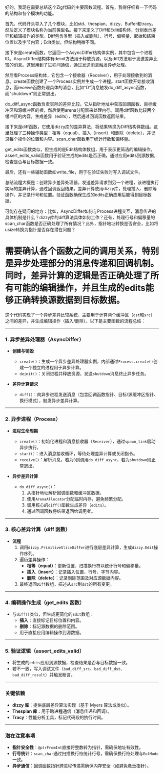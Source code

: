 好的，我现在需要总结这个Zig代码的主要函数流程。首先，我得仔细看一下代码的结构和各个模块的功能。

首先，代码开头导入了几个模块，比如std、thespian、dizzy、Buffer和tracy。然后定义了模块名称为当前类型名。接下来定义了Diff和Edit结构体，分别表示差异和编辑操作的类型。Diff包含类型（插入或删除）、行号、偏移量、起始和结束位置以及字节内容；Edit类似，但结构稍微不同。

接下来是create函数，它返回一个AsyncDiffer结构体实例，其中包含一个进程ID。AsyncDiffer结构体有deinit方法用于释放资源，以及diff方法用于发送差异比较的消息。这里用到了进程间通信，通过发送消息触发异步处理。

然后看Process结构体，它包含一个接收器（Receiver），用于处理接收到的消息。create函数创建了一个Process实例并生成一个进程。start函数开始接收消息，而receive函数处理具体的消息，比如"D"消息触发do_diff_async函数，而"shutdown"则正常退出。

do_diff_async函数负责实际的差异比较。它从指针地址中获取回调函数、目标缓冲区和源缓冲区的根，然后使用arena分配器来处理内存。调用diff函数比较两个缓冲区的内容，生成差异（edits），然后通过回调函数返回结果。

接下来是diff函数，它使用dizzy库的差异算法，将结果转换为Diff结构体数组。这里处理了三种操作类型：相等（equal）、插入（insert）和删除（delete），并记录每个操作的位置和内容。scan_char函数用于统计行数和偏移量。

get_edits函数类似，但生成的是Edit结构体数组，用于表示更简洁的编辑操作。assert_edits_valid函数用于验证生成的edits是否正确，通过应用edits到源数据，检查是否与目标数据一致。

最后，还有一些辅助函数如write_file，用于在验证失败时写入调试文件。

总结流程大概是：创建异步差异处理器，发送差异请求到另一个进程，该进程执行实际的差异计算，通过回调返回结果。差异计算使用dizzy库，处理插入、删除等操作，并记录行号和位置。验证函数确保生成的edits正确应用后能得到目标数据。

可能存在疑问的地方：比如，AsyncDiffer如何与Process进程交互，消息传递的具体机制是什么？dizzy库的diff算法具体如何工作？还有，处理行号和偏移量的scan_char函数是否正确处理了所有情况？此外，指针地址转换是否安全，比如将usize转换为指针是否存在潜在问题？

需要确认各个函数之间的调用关系，特别是异步处理部分的消息传递和回调机制。同时，差异计算的逻辑是否正确处理了所有可能的编辑操作，并且生成的edits能够正确转换源数据到目标数据。
================================================
这个代码实现了一个异步差异比较系统，主要用于计算两个缓冲区（`dst`和`src`）之间的差异，并生成编辑操作（插入/删除）。以下是主要函数的流程总结：

---

### **1. 异步差异处理器（AsyncDiffer）**
- **创建与销毁**  
  - `create()`：生成一个异步差异处理器实例，内部通过`Process.create()`创建一个独立的进程用于异步计算。  
  - `deinit()`：关闭进程并释放资源，发送`shutdown`消息终止异步任务。

- **差异计算请求**  
  - `diff()`：向异步进程发送消息（包含回调函数指针、目标/源缓冲区指针、换行模式），触发异步差异计算。

---

### **2. 异步进程（Process）**
- **进程生命周期**  
  - `create()`：初始化进程和消息接收器（`Receiver`），通过`spawn_link`启动异步执行。  
  - `start()`：进入消息接收循环，等待处理差异计算或关闭指令。  
  - `receive()`：解析消息，若为`D`则调用`do_diff_async`，若为`shutdown`则正常退出。

- **异步差异计算**  
  - `do_diff_async()`：  
    1. 从指针地址解析回调函数和缓冲区数据。  
    2. 使用`ArenaAllocator`分配临时内存，避免频繁分配。  
    3. 调用核心的`diff()`函数生成差异（`edits`）。  
    4. 通过回调函数将结果返回给调用者。

---

### **3. 核心差异计算（diff 函数）**
- **流程**  
  1. 调用`dizzy.PrimitiveSliceDiffer`进行底层差异计算，生成`dizzy.Edit`操作序列。  
  2. 遍历差异操作：  
     - **相等（equal）**：更新位置，扫描换行符以统计行号和偏移量。  
     - **插入（insert）**：记录插入位置、行号、字节内容。  
     - **删除（delete）**：记录删除范围及对应源数据内容。  
  3. 最终返回`Diff`数组，描述从`src`到`dst`的所有变更。

---

### **4. 编辑操作生成（get_edits 函数）**
- 与`diff()`类似，但生成更简化的`Edit`数组：  
  - **插入**：直接标记目标位置和内容。  
  - **删除**：标记源数据的删除范围。  
  - 用于直接应用编辑操作到源数据。

---

### **5. 验证逻辑（assert_edits_valid）**
- 将生成的`edits`应用到源数据，检查结果是否与目标数据一致。  
- 若不一致，写入调试文件（`bad_diff_src`、`bad_diff_dst`、`bad_diff_result`）并触发断言。

---

### **关键依赖**
- **dizzy 库**：提供底层差异算法实现（基于 Myers 算法或类似）。  
- **Thespian 库**：用于跨进程通信（消息传递和回调）。  
- **Tracy**：性能分析工具，标记代码段的执行时间。

---

### **潜在注意事项**
- **指针安全性**：`@ptrFromInt`直接将整数转为指针，需确保地址有效性。  
- **行号统计**：`scan_char`通过扫描换行符统计行号，需确保换行符处理与`EolMode`一致。  
- **异步通信**：回调函数指针跨进程传递需确保内存安全（如避免悬垂指针）。